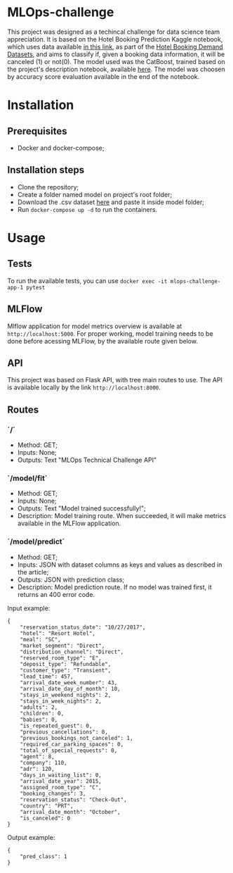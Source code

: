 # MLOps-challenge

This project was designed as a techincal challenge for data science team appreciation. It is based on the Hotel Booking Prediction Kaggle notebook, which uses data available [in this link](https://www.kaggle.com/datasets/jessemostipak/hotel-booking-demand?resource=download), as part of the [Hotel Booking Demand Datasets](https://www.sciencedirect.com/science/article/pii/S2352340918315191), and aims to classify if, given a booking data information, it will be canceled (1) or not(0).
The model used was the CatBoost, trained based on the project's description notebook, available [here](https://www.kaggle.com/code/niteshyadav3103/hotel-booking-prediction-99-5-acc). The model was choosen by accuracy score evaluation available in the end of the notebook.

# Installation
## Prerequisites
* Docker and docker-compose;

## Installation steps
* Clone the repository;
* Create a folder named model on project's root folder;
* Download the .csv dataset [here](https://www.kaggle.com/datasets/jessemostipak/hotel-booking-demand?resource=download) and paste it inside model folder;
* Run `docker-compose up -d` to run the containers.

# Usage

## Tests
To run the available tests, you can use `docker exec -it mlops-challenge-app-1 pytest`

## MLFlow
Mlflow application for model metrics overview is available at `http://localhost:5000`. For proper working, model training needs to be done before acessing MLFlow, by the available route given below.

## API
This project was based on Flask API, with tree main routes to use. The API is available locally by the link `http://localhost:8000`.

## Routes

### ´/´
* Method: GET;
* Inputs: None;
* Outputs: Text "MLOps Technical Challenge API"

### ´/model/fit´
* Method: GET;
* Inputs: None;
* Outputs: Text "Model trained successfully!";
* Description: Model training route. When succeeded, it will make metrics available in the MLFlow application.

### ´/model/predict´
* Method: GET;
* Inputs: JSON with dataset columns as keys and values as described in the article;
* Outputs: JSON with prediction class;
* Description: Model prediction route. If no model was trained first, it returns an 400 error code.

Input example:
```
{
	"reservation_status_date": "10/27/2017",
	"hotel": "Resort Hotel",
	"meal": "SC",
	"market_segment": "Direct",
	"distribution_channel": "Direct",
	"reserved_room_type": "E",
	"deposit_type": "Refundable",
	"customer_type": "Transient",
	"lead_time": 457,
	"arrival_date_week_number": 43,
	"arrival_date_day_of_month": 10,
	"stays_in_weekend_nights": 2,
	"stays_in_week_nights": 2,
	"adults": 2,
	"children": 0,
	"babies": 0,
	"is_repeated_guest": 0,
	"previous_cancellations": 0,
	"previous_bookings_not_canceled": 1,
	"required_car_parking_spaces": 0,
	"total_of_special_requests": 0,
	"agent": 8,
	"company": 110,
	"adr": 120,
	"days_in_waiting_list": 0,
	"arrival_date_year": 2015,
	"assigned_room_type": "C",
	"booking_changes": 3,
	"reservation_status": "Check-Out",
	"country": "PRT",
	"arrival_date_month": "October",
	"is_canceled": 0
}
```

Output example:
```
{
	"pred_class": 1
}
```
